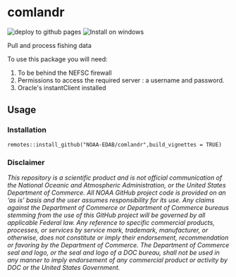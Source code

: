 # comlandr

![deploy to github pages](https://github.com/NOAA-EDAB/comlandr/workflows/deploy%20to%20github%20pages/badge.svg)
![Install on windows](https://github.com/NOAA-EDAB/comlandr/workflows/Install%20on%20windows/badge.svg)

Pull and process fishing data

To use this package you will need:

1. To be behind the NEFSC firewall
2. Permissions to access the required server : a username and password.
3. Oracle's instantClient installed

## Usage

### Installation

```remotes::install_github("NOAA-EDAB/comlandr",build_vignettes = TRUE)```



### Disclaimer

*This repository is a scientific product and is not official communication of the National Oceanic and Atmospheric Administration, or the United States Department of Commerce. All NOAA GitHub project code is provided on an ‘as is’ basis and the user assumes responsibility for its use. Any claims against the Department of Commerce or Department of Commerce bureaus stemming from the use of this GitHub project will be governed by all applicable Federal law. Any reference to specific commercial products, processes, or services by service mark, trademark, manufacturer, or otherwise, does not constitute or imply their endorsement, recommendation or favoring by the Department of Commerce. The Department of Commerce seal and logo, or the seal and logo of a DOC bureau, shall not be used in any manner to imply endorsement of any commercial product or activity by DOC or the United States Government.*
